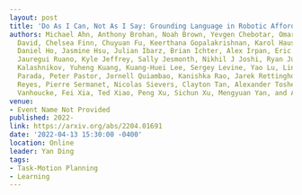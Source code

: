 ```yaml
---
layout: post
title: 'Do As I Can, Not As I Say: Grounding Language in Robotic Affordances'
authors: Michael Ahn, Anthony Brohan, Noah Brown, Yevgen Chebotar, Omar Cortes, Byron
  David, Chelsea Finn, Chuyuan Fu, Keerthana Gopalakrishnan, Karol Hausman, Alex Herzog,
  Daniel Ho, Jasmine Hsu, Julian Ibarz, Brian Ichter, Alex Irpan, Eric Jang, Rosario
  Jauregui Ruano, Kyle Jeffrey, Sally Jesmonth, Nikhil J Joshi, Ryan Julian, Dmitry
  Kalashnikov, Yuheng Kuang, Kuang-Huei Lee, Sergey Levine, Yao Lu, Linda Luu, Carolina
  Parada, Peter Pastor, Jornell Quiambao, Kanishka Rao, Jarek Rettinghouse, Diego
  Reyes, Pierre Sermanet, Nicolas Sievers, Clayton Tan, Alexander Toshev, Vincent
  Vanhoucke, Fei Xia, Ted Xiao, Peng Xu, Sichun Xu, Mengyuan Yan, and Andy Zeng
venue:
- Event Name Not Provided
published: 2022-
link: https://arxiv.org/abs/2204.01691
date: '2022-04-13 15:30:00 -0400'
location: Online
leader: Yan Ding
tags:
- Task-Motion Planning
- Learning
---
```

